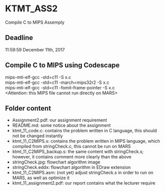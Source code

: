 # KTMT_ASS2
Compile C to MIPS Assemply

## Deadline
11:59:59 December 11th, 2017

## Compile C to MIPS using Codescape
mips-mti-elf-gcc -std=c11 -S x.c<br>
mips-mti-elf-gcc -std=c11 -march=mips32r2 -S x.c<br>
mips-mti-elf-gcc -std=c11 -fomit-frame-pointer -S x.c<br>
<Attention: this MIPS file cannot run directly on MARS>

## Folder content
 - Assignment2.pdf: our assignment requirement
 - README.md: some notice about the assignment
 - ktmt_11_code.c: contains the problem written in C language, this should not be changed instantly
 - ktmt_11_C2MIPS.s: contains the problem written in MIPS language, which compiled from stringCheck.c, this cannot be run on MARS
 - ktmt_11_C2MIPS_backup.s: the same content with stringCheck.s; however, it contains comment more clearly than the above
 - stringCheck.jpg: flowchart algorithm image
 - stringCheck.eddx: flowchart algorithm in EDraw extension
 - ktmt_11_C2MIPS.asm: (not yet) adjust stringCheck.s in order to run on MARS, as well as optimize it
 - ktmt_11_assignment2.pdf: our report contains what the lecturer require